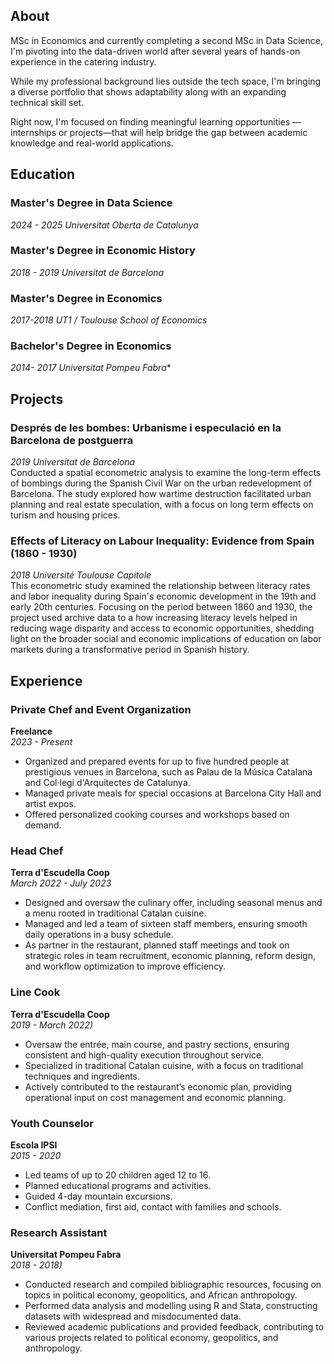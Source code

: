 ## About  
MSc in Economics and currently completing a second MSc in Data Science, I'm pivoting into the data-driven world after several years of hands-on experience in the catering industry. 

While my professional background lies outside the tech space, I'm bringing a diverse portfolio that shows adaptability along with an expanding technical skill set. 

Right now, I'm focused on finding meaningful learning opportunities —internships or projects—that will help bridge the gap between academic knowledge and real-world applications.

## Education  

### Master's Degree in Data Science  
*2024 - 2025  Universitat Oberta de Catalunya*  


### Master's Degree in Economic History  
*2018 - 2019  Universitat de Barcelona*  

### Master's Degree in Economics  
*2017-2018 UT1 / Toulouse School of Economics*  


### Bachelor's Degree in Economics  
*2014- 2017 Universitat Pompeu Fabra**  

## Projects

### Després de les bombes: Urbanisme i especulació en la Barcelona de postguerra  
*2019 Universitat de Barcelona*  
Conducted a spatial econometric analysis to examine the long-term effects of bombings during the Spanish Civil War on the urban redevelopment of Barcelona. The study explored how wartime destruction facilitated urban planning and real estate speculation, with a focus on long term effects on turism and housing prices.

### Effects of Literacy on Labour Inequality: Evidence from Spain (1860 - 1930)  
*2018 Université Toulouse Capitole*  
This econometric study examined the relationship between literacy rates and labor inequality during Spain's economic development in the 19th and early 20th centuries. Focusing on the period between 1860 and 1930, the project used archive data to a how increasing literacy levels helped in reducing wage disparity and access to economic opportunities, shedding light on the broader social and economic implications of education on labor markets during a transformative period in Spanish history.

## Experience

### Private Chef and Event Organization  
**Freelance**  
*2023 - Present*  
- Organized and prepared events for up to five hundred people at prestigious venues in Barcelona, such as Palau de la Música Catalana and Col·legi d'Arquitectes de Catalunya.  
- Managed private meals for special occasions at Barcelona City Hall and artist expos.  
- Offered personalized cooking courses and workshops based on demand.

### Head Chef  
**Terra d'Escudella Coop**  
*March 2022 - July 2023*  
- Designed and oversaw the culinary offer, including seasonal menus and a menu rooted in traditional Catalan cuisine.  
- Managed and led a team of sixteen staff members, ensuring smooth daily operations in a busy schedule.  
- As partner in the restaurant, planned staff meetings and took on strategic roles in team recruitment, economic planning, reform design, and workflow optimization to improve efficiency.

### Line Cook  
**Terra d'Escudella Coop**  
*2019 - March 2022)*  
- Oversaw the entrée, main course, and pastry sections, ensuring consistent and high-quality execution throughout service.  
- Specialized in traditional Catalan cuisine, with a focus on traditional techniques and ingredients.  
- Actively contributed to the restaurant’s economic plan, providing operational input on cost management and economic planning.

### Youth Counselor  
**Escola IPSI**  
*2015 - 2020*  
- Led teams of up to 20 children aged 12 to 16.  
- Planned educational programs and activities.  
- Guided 4-day mountain excursions.  
- Conflict mediation, first aid, contact with families and schools.

### Research Assistant  
**Universitat Pompeu Fabra**  
*2018 - 2018)*    
- Conducted research and compiled bibliographic resources, focusing on topics in political economy, geopolitics, and African anthropology.  
- Performed data analysis and modelling using R and Stata, constructing datasets with widespread and misdocumented data.  
- Reviewed academic publications and provided feedback, contributing to various projects related to political economy, geopolitics, and anthropology.
